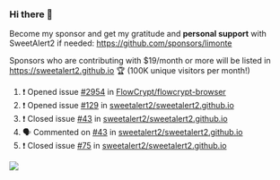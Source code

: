 ### Hi there 👋

Become my sponsor and get my gratitude and **personal support** with SweetAlert2 if needed: https://github.com/sponsors/limonte

Sponsors who are contributing with $19/month or more will be listed in https://sweetalert2.github.io 🏆 (100K unique visitors per month!)

<!--START_SECTION:activity-->
1. ❗️ Opened issue [#2954](https://github.com//FlowCrypt/flowcrypt-browser/issues/2954) in [FlowCrypt/flowcrypt-browser](https://github.com//FlowCrypt/flowcrypt-browser)
2. ❗️ Opened issue [#129](https://github.com//sweetalert2/sweetalert2.github.io/issues/129) in [sweetalert2/sweetalert2.github.io](https://github.com//sweetalert2/sweetalert2.github.io)
3. ❗️ Closed issue [#43](https://github.com//sweetalert2/sweetalert2.github.io/issues/43) in [sweetalert2/sweetalert2.github.io](https://github.com//sweetalert2/sweetalert2.github.io)
4. 🗣 Commented on [#43](https://github.com//sweetalert2/sweetalert2.github.io/issues/43) in [sweetalert2/sweetalert2.github.io](https://github.com//sweetalert2/sweetalert2.github.io)
5. ❗️ Closed issue [#75](https://github.com//sweetalert2/sweetalert2.github.io/issues/75) in [sweetalert2/sweetalert2.github.io](https://github.com//sweetalert2/sweetalert2.github.io)
<!--END_SECTION:activity-->

![](https://github-readme-stats.vercel.app/api?username=limonte&theme=vue&show_icons=true)
